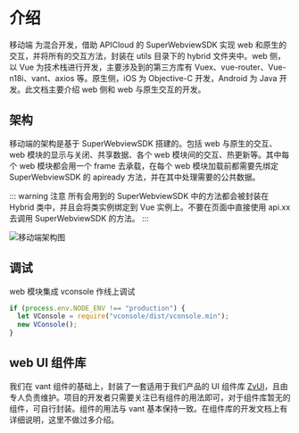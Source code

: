 # 介绍

移动端 为混合开发，借助 APICloud 的 SuperWebviewSDK 实现 web 和原生的交互，并将所有的交互方法，封装在 utils 目录下的 hybrid 文件夹中。web 侧，以 Vue 为技术栈进行开发，主要涉及到的第三方库有 Vuex、vue-router、Vue-n18i、vant、axios 等。原生侧，iOS 为 Objective-C 开发，Android 为 Java 开发。此文档主要介绍 web 侧和 web 与原生交互的开发。

## 架构

移动端的架构是基于 SuperWebviewSDK 搭建的。包括 web 与原生的交互、web 模块的显示与关闭、共享数据、各个 web 模块间的交互、热更新等。其中每个 web 模块都会用一个 frame 去承载，在每个 web 模块加载前都需要先绑定 SuperWebviewSDK 的 apiready 方法，并在其中处理需要的公共数据。

::: warning 注意
所有会用到的 SuperWebviewSDK 中的方法都会被封装在 Hybrid 类中，并且会将类实例绑定到 Vue 实例上。不要在页面中直接使用 api.xx 去调用 SuperWebviewSDK 的方法。
:::

<img :src="$withBase('/jiagou.png')" alt="移动端架构图">

## 调试

web 模块集成 vconsole 作线上调试

```js
if (process.env.NODE_ENV !== "production") {
  let VConsole = require("vconsole/dist/vconsole.min");
  new VConsole();
}
```

## web UI 组件库

我们在 vant 组件的基础上，封装了一套适用于我们产品的 UI 组件库 [ZvUI](http://zvui.lhanyun.com)，且由专人负责维护。项目的开发者只需要关注已有组件的用法即可，对于组件库暂无的组件，可自行封装。组件的用法与 vant 基本保持一致。在组件库的开发文档上有详细说明，这里不做过多介绍。
